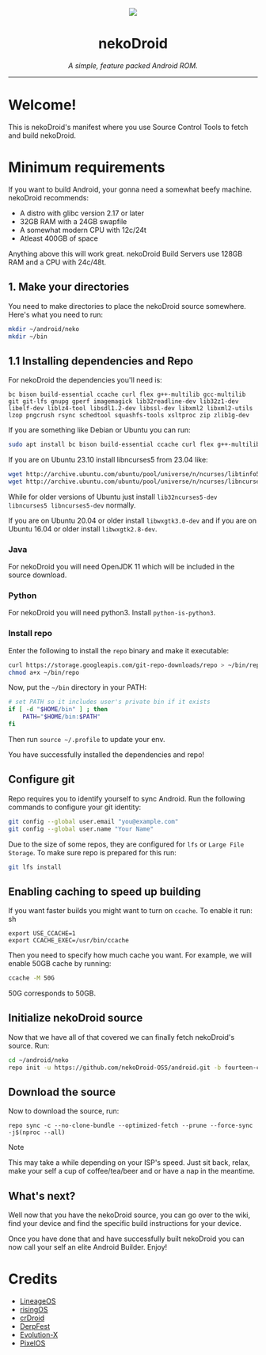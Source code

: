 <p align="center">
  <img src="https://github.com/user-attachments/assets/6c006108-f5ba-4449-9736-b5fe04896af7">
</p>

<h1 align="center">nekoDroid</h1>
<p align="center"><i>A simple, feature packed Android ROM.</i></p>

---

# Welcome!
This is nekoDroid's manifest where you use Source Control Tools to fetch and build nekoDroid.

# Minimum requirements
If you want to build Android, your gonna need a somewhat beefy machine. nekoDroid recommends:

- A distro with glibc version 2.17 or later
- 32GB RAM with a 24GB swapfile
- A somewhat modern CPU with 12c/24t
- Atleast 400GB of space

Anything above this will work great. nekoDroid Build Servers use 128GB RAM and a CPU with 24c/48t.

## 1. Make your directories
You need to make directories to place the nekoDroid source somewhere. Here's what you need to run:

```sh
mkdir ~/android/neko
mkdir ~/bin
```

## 1.1 Installing dependencies and Repo
For nekoDroid the dependencies you'll need is:

```
bc bison build-essential ccache curl flex g++-multilib gcc-multilib git git-lfs gnupg gperf imagemagick lib32readline-dev lib32z1-dev libelf-dev liblz4-tool libsdl1.2-dev libssl-dev libxml2 libxml2-utils lzop pngcrush rsync schedtool squashfs-tools xsltproc zip zlib1g-dev
```

If you are something like Debian or Ubuntu you can run:

```sh
sudo apt install bc bison build-essential ccache curl flex g++-multilib gcc-multilib git git-lfs gnupg gperf imagemagick lib32readline-dev lib32z1-dev libelf-dev liblz4-tool libsdl1.2-dev libssl-dev libxml2 libxml2-utils lzop pngcrush rsync schedtool squashfs-tools xsltproc zip zlib1g-dev
```

If you are on Ubuntu 23.10 install libncurses5 from 23.04 like:
```sh
wget http://archive.ubuntu.com/ubuntu/pool/universe/n/ncurses/libtinfo5_6.4-2_amd64.deb && sudo dpkg -i libtinfo5_6.4-2_amd64.deb && rm -f libtinfo5_6.4-2_amd64.deb
wget http://archive.ubuntu.com/ubuntu/pool/universe/n/ncurses/libncurses5_6.4-2_amd64.deb && sudo dpkg -i libncurses5_6.4-2_amd64.deb && rm -f libncurses5_6.4-2_amd64.deb
```

While for older versions of Ubuntu just install `lib32ncurses5-dev libncurses5 libncurses5-dev` normally.

If you are on Ubuntu 20.04 or older install `libwxgtk3.0-dev` and if you are on Ubuntu 16.04 or older install `libwxgtk2.8-dev`.

### Java
For nekoDroid you will need OpenJDK 11 which will be included in the source download.

### Python
For nekoDroid you will need python3. Install `python-is-python3`.

### Install repo
Enter the following to install the `repo` binary and make it executable:

```sh
curl https://storage.googleapis.com/git-repo-downloads/repo > ~/bin/repo
chmod a+x ~/bin/repo
```

Now, put the `~/bin` directory in your PATH:

```sh
# set PATH so it includes user's private bin if it exists
if [ -d "$HOME/bin" ] ; then
    PATH="$HOME/bin:$PATH"
fi
```

Then run `source ~/.profile` to update your env.

You have successfully installed the dependencies and repo!

## Configure git
Repo requires you to identify yourself to sync Android. Run the following commands to configure your git identity:

```sh
git config --global user.email "you@example.com"
git config --global user.name "Your Name"
```

Due to the size of some repos, they are configured for `lfs` or `Large File Storage`. To make sure repo is prepared for this run:

```sh
git lfs install
```

## Enabling caching to speed up building
If you want faster builds you might want to turn on `ccache`. To enable it run:
sh
```
export USE_CCACHE=1
export CCACHE_EXEC=/usr/bin/ccache
```

Then you need to specify how much cache you want. For example, we will enable 50GB cache by running:

```sh
ccache -M 50G
```

50G corresponds to 50GB.

## Initialize nekoDroid source
Now that we have all of that covered we can finally fetch nekoDroid's source. Run:

```sh
cd ~/android/neko
repo init -u https://github.com/nekoDroid-OSS/android.git -b fourteen-cat --git-lfs
```

## Download the source
Now to download the source, run:

```
repo sync -c --no-clone-bundle --optimized-fetch --prune --force-sync -j$(nproc --all)
```

> [!NOTE]
> This may take a while depending on your ISP's speed. Just sit back, relax, make your self a cup of coffee/tea/beer and or have a nap in the meantime.

## What's next?
Well now that you have the nekoDroid source, you can go over to the wiki, find your device and find the specific build instructions for your device. 

Once you have done that and have successfully built nekoDroid you can now call your self an elite Android Builder. Enjoy!

# Credits
- [LineageOS](https://lineageos.org)
- [risingOS](https://github.com/RisingTechOSS)
- [crDroid](https://crdroid.net)
- [DerpFest](https://derpfest.org/)
- [Evolution-X](https://evolution-x.org)
- [PixelOS](https://pixelos.org)

